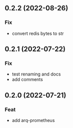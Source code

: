 ## 0.2.2 (2022-08-26)

### Fix

- convert redis bytes to str

## 0.2.1 (2022-07-22)

### Fix

- test renaming and docs
- add comments

## 0.2.0 (2022-07-21)

### Feat

- add arq-prometheus
